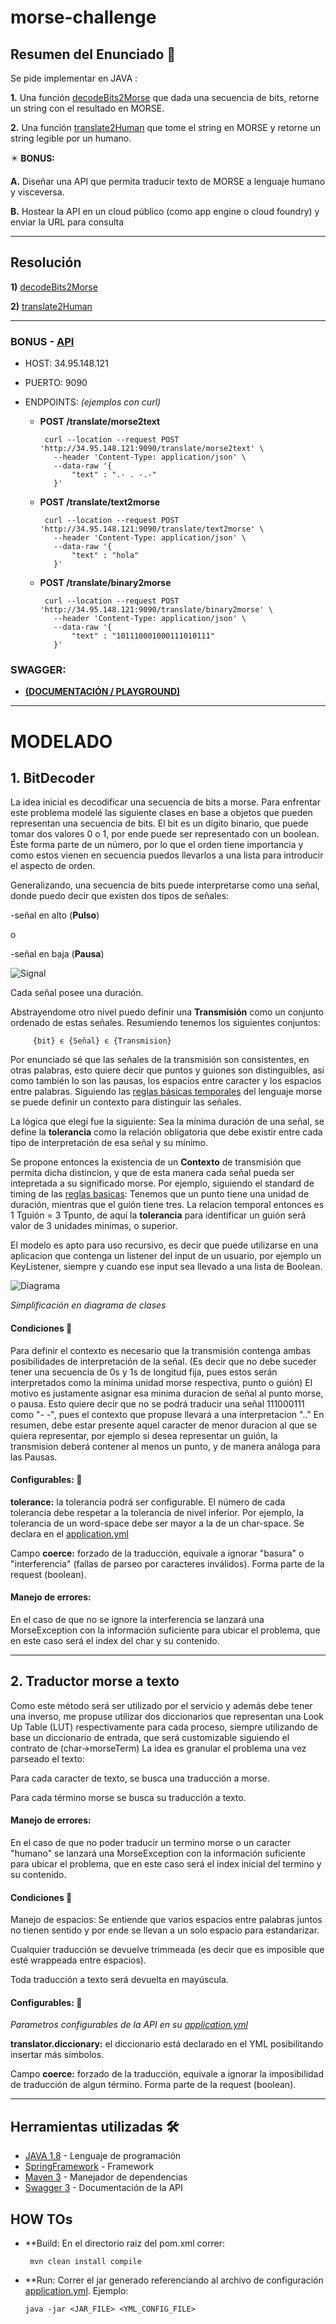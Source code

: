 # morse-challenge


## Resumen del Enunciado 📝

Se pide implementar en JAVA :

**1.** Una función [decodeBits2Morse](https://github.com/fede-alt/morse-challenge/blob/master/src/main/java/com/meli/morse/utils/MorseBitReader.java#L30) que dada una secuencia de bits, retorne un string con el resultado en MORSE.

**2.** Una función [translate2Human](https://github.com/fede-alt/morse-challenge/blob/master/src/main/java/com/meli/morse/utils/Translator.java#L36) que tome el string en MORSE y retorne un string legible por un humano.

✴️ **BONUS:**

**A.** Diseñar una API que permita traducir texto de MORSE a lenguaje humano y
visceversa.

**B.** Hostear la API en un cloud público (como app engine o cloud foundry) y enviar la
URL para consulta

-------------------------------------------------------------------------------
## Resolución

**1)** [decodeBits2Morse](https://github.com/fede-alt/morse-challenge/blob/master/src/main/java/com/meli/morse/utils/MorseBitReader.java#L30)

**2)** [translate2Human](https://github.com/fede-alt/morse-challenge/blob/master/src/main/java/com/meli/morse/utils/Translator.java#L36)

-------------------------------------------------------------------------------

 ### BONUS - [API](https://github.com/fede-alt/morse-challenge/blob/master/src/main/java/com/meli/morse/service/MorseService.java#L15)
 
   - HOST: 34.95.148.121
   
   - PUERTO: 9090
   
   - ENDPOINTS:   _(ejemplos con curl)_
   
     - **POST /translate/morse2text**

            curl --location --request POST 'http://34.95.148.121:9090/translate/morse2text' \
              --header 'Content-Type: application/json' \
              --data-raw '{
                  "text" : ".- . -.-"
              }'


     - **POST /translate/text2morse**

            curl --location --request POST 'http://34.95.148.121:9090/translate/text2morse' \
              --header 'Content-Type: application/json' \
              --data-raw '{
                  "text" : "hola"
              }'


     - **POST /translate/binary2morse**

            curl --location --request POST 'http://34.95.148.121:9090/translate/binary2morse' \
              --header 'Content-Type: application/json' \
              --data-raw '{
                  "text" : "101110001000111010111"
              }'
      
      
   
  ### SWAGGER:  
  
  - **[(DOCUMENTACIÓN / PLAYGROUND)](http://34.95.148.121:9090/translate/swagger-ui/)**


-------------------------------------------------------------------------------
# MODELADO

## 1. BitDecoder

La idea inicial es decodificar una secuencia de bits a morse. Para enfrentar este problema modelé las siguiente clases en base a objetos que pueden representan una secuencia de bits.
El bit es un dígito binario, que puede tomar dos valores 0 o 1, por ende puede ser representado con un boolean. Éste forma parte de un número, por lo que el orden tiene importancia y como estos vienen en secuencia puedos llevarlos a una lista para introducir el aspecto de orden.

Generalizando, una secuencia de bits puede interpretarse como una señal, donde puedo decir que existen dos tipos de señales:

   -señal en alto (**Pulso**) 
   
   o
   
   -señal en baja (**Pausa**)
   
   ![Signal](https://www.electronicspoint.com/themes/user/site/default/asset/img/articles/line-graph-digital-signal.jpg)
   
Cada señal posee una duración.
 
Abstrayendome otro nivel puedo definir una **Transmisión** como un conjunto ordenado de estas señales. 
Resumiendo tenemos los siguientes conjuntos:
```
     {bit} ϵ {Señal} ϵ {Transmision}
```
Por enunciado sé que las señales de la transmisión son consistentes, en otras palabras, esto quiere decir que puntos y guiones son distinguibles, asi como también lo son las pausas, los espacios entre caracter y los espacios entre palabras.
Siguiendo las [reglas básicas temporales](https://en.wikipedia.org/wiki/Morse_code#Representation,_timing,_and_speeds) del lenguaje morse se puede definir un contexto para distinguir las señales.

La lógica que elegí fue la siguiente:
Sea la mínima duración de una señal, se define la **tolerancia** como la relación obligatoria que debe existir entre cada tipo de interpretación de esa señal y su mínimo.

Se propone entonces la existencia de un **Contexto** de transmisión que permita dicha distincion, y que de esta manera cada señal pueda ser intepretada a su significado morse. 
Por ejemplo, siguiendo el standard de timing de las [reglas basicas](https://en.wikipedia.org/wiki/Morse_code#Representation,_timing,_and_speeds):
Tenemos que un punto tiene una unidad de duración, mientras que el guión tiene tres. La relacion temporal entonces es 1 Tguión = 3 Tpunto, de aquí la **tolerancia** para identificar un guión será valor de 3 unidades minimas, o superior.


El modelo es apto para uso recursivo, es decir que puede utilizarse en una aplicacion que contenga un listener del input de un usuario, por ejemplo un KeyListener, siempre y cuando ese input sea llevado a una lista de Boolean.

![Diagrama](https://i.imgur.com/5zhR8kb.jpg)

  _Simplificación en diagrama de clases_


#### Condiciones 📑

Para definir el contexto es necesario que la transmisión contenga ambas posibilidades de interpretación de la señal. (Es decir que no debe suceder tener una secuencia de 0s y 1s de longitud fija, pues estos serán interpretados como la mínima unidad morse respectiva, punto o guión)
El motivo es justamente asignar esa minima duracion de señal al punto morse, o pausa.
Esto quiere decir que no se podrá traducir una señal 111000111 como "- -", pues el contexto que propuse llevará a una interpretacion ".."
En resumen, debe estar presente aquel caracter de menor duracion al que se quiera representar, por ejemplo si desea representar un guión, la transmision deberá contener al menos un punto, y de manera análoga para las Pausas.

#### Configurables: 🔧
  **tolerance:** la tolerancia podrá ser configurable. El número de cada tolerancia debe respetar a la tolerancia de nivel inferior. Por ejemplo, la tolerancia de un word-space debe ser mayor a la de un char-space. Se declara en el [application.yml](https://github.com/fede-alt/morse-challenge/blob/master/src/main/resources/application.yml)
  
  Campo **coerce:**  forzado de la traducción, equivale a ignorar "basura" o "interferencia" (fallas de parseo por caracteres inválidos). Forma parte de la request (boolean).
  
 
#### Manejo de errores:
  En el caso de que no se ignore la interferencia se lanzará una MorseException con la información suficiente para ubicar el problema, que en este caso será el index del char y su contenido.

-------------------------------------------------------------------------------


## 2. Traductor morse a texto
Como este método será ser utilizado por el servicio y además debe tener una inverso, me propuse utilizar dos diccionarios que representan una Look Up Table (LUT) respectivamente para cada proceso, siempre utilizando de base un diccionario de entrada, que será customizable siguiendo el contrato de (char->morseTerm)
La idea es granular el problema una vez parseado el texto:

  Para cada caracter de texto, se busca una traducción a morse.
  
  Para cada término morse se busca su traducción a texto.
  
  #### Manejo de errores:
  En el caso de que no poder traducir un termino morse o un caracter "humano" se lanzará una MorseException con la información suficiente para ubicar el problema, que en este caso será el index inicial del termino y su contenido.  
  
  #### Condiciones 📑

 Manejo de espacios: Se entiende que varios espacios entre palabras juntos no tienen sentido y por ende se llevan a un solo espacio para estandarizar.
 
 Cualquier traducción se devuelve trimmeada (es decir que es imposible que esté wrappeada entre espacios).
 
 Toda traducción a texto será devuelta en mayúscula.
  
  
#### Configurables: 🔧

  _Parametros configurables de la API en su [application.yml](https://github.com/fede-alt/morse-challenge/blob/master/src/main/resources/application.yml)_
  
  **translator.diccionary:** el diccionario está declarado en el YML posibilitando insertar más símbolos.
  
  Campo **coerce:**  forzado de la traducción, equivale a ignorar la imposibilidad de traducción de algun término. Forma parte de la request (boolean).
  
  
-------------------------------------------------------------------------------
  

## Herramientas utilizadas 🛠️

* [JAVA 1.8](https://www.java.com/) - Lenguaje de programación
* [SpringFramework](https://spring.io/) - Framework
* [Maven 3](https://maven.apache.org/) - Manejador de dependencias
* [Swagger 3](https://swagger.io/) - Documentación de la API


## HOW TOs 

- **Build:
   En el directorio raiz del pom.xml correr:
   
       mvn clean install compile
  
- **Run:
   Correr el jar generado referenciando al archivo de configuración [application.yml](https://github.com/fede-alt/morse-challenge/blob/master/src/main/resources/application.yml).
   Ejemplo:
   
      java -jar <JAR_FILE> <YML_CONFIG_FILE>
